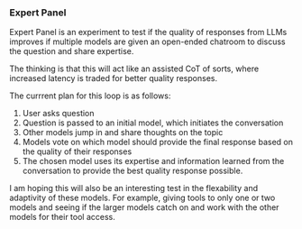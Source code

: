 ### Expert Panel
Expert Panel is an experiment to test if the quality of responses from LLMs improves if multiple models are given an open-ended chatroom to discuss the question and share expertise.

The thinking is that this will act like an assisted CoT of sorts, where increased latency is traded for better quality responses.

The currrent plan for this loop is as follows:
1. User asks question
2. Question is passed to an initial model, which initiates the conversation
3. Other models jump in and share thoughts on the topic
4. Models vote on which model should provide the final response based on the quality of their responses
5. The chosen model uses its expertise and information learned from the conversation to provide the best quality response possible.

I am hoping this will also be an interesting test in the flexability and adaptivity of these models. For example, giving tools to only one or two models and seeing if the larger models catch on and work with the other models for their tool access.
